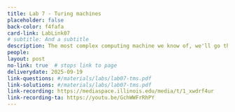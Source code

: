 ```yaml
---
title: Lab 7 - Turing machines
placeholder: false
back-color: f4fafa
card-link: LabLink07
# subtitle: And a subtitle
description: The most complex computing machine we know of, we'll go through examples of Turing machines and how they can be used to recognize languages.
people:
layout: post
no-link: true  # stops link to page 
deliverydate: 2025-09-19
link-questions: #/materials/labs/lab07-tms.pdf
link-solutions: #/materials/labs/lab07-tms.pdf
link-recording: https://mediaspace.illinois.edu/media/t/1_xwdrf4ur
link-recording-ta: https://youtu.be/GchWWFrRhPY
---
```










